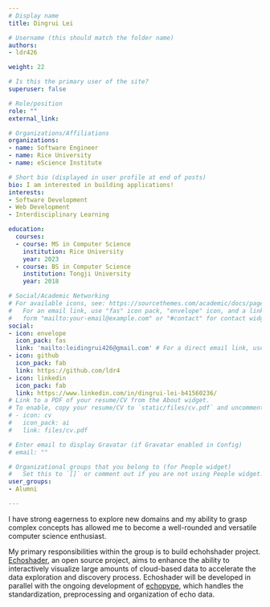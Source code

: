 ```yaml
---
# Display name
title: Dingrui Lei

# Username (this should match the folder name)
authors:
- ldr426

weight: 22

# Is this the primary user of the site?
superuser: false

# Role/position
role: ""
external_link: 

# Organizations/Affiliations
organizations:
- name: Software Engineer
- name: Rice University
- name: eScience Institute

# Short bio (displayed in user profile at end of posts)
bio: I am interested in building applications!
interests:
- Software Development
- Web Development
- Interdisciplinary Learning 

education:
  courses:
  - course: MS in Computer Science
    institution: Rice University
    year: 2023
  - course: BS in Computer Science
    institution: Tongji University
    year: 2018

# Social/Academic Networking
# For available icons, see: https://sourcethemes.com/academic/docs/page-builder/#icons
#   For an email link, use "fas" icon pack, "envelope" icon, and a link in the
#   form "mailto:your-email@example.com" or "#contact" for contact widget.
social:
- icon: envelope
  icon_pack: fas
  link: 'mailto:leidingrui426@gmail.com' # For a direct email link, use "mailto:test@example.org".
- icon: github
  icon_pack: fab
  link: https://github.com/ldr4
- icon: linkedin
  icon_pack: fab
  link: https://www.linkedin.com/in/dingrui-lei-b41560236/
# Link to a PDF of your resume/CV from the About widget.
# To enable, copy your resume/CV to `static/files/cv.pdf` and uncomment the lines below.
# - icon: cv
#   icon_pack: ai
#   link: files/cv.pdf

# Enter email to display Gravatar (if Gravatar enabled in Config)
# email: ""

# Organizational groups that you belong to (for People widget)
#   Set this to `[]` or comment out if you are not using People widget.
user_groups:
- Alumni

---
```

I have strong eagerness to explore new domains and my ability to grasp complex concepts has allowed me to become a well-rounded and versatile computer science enthusiast.

My primary responsibilities within the group is to build echohshader project. [Echoshader](https://github.com/OSOceanAcoustics/echoshader), an open source project, aims to enhance the ability to interactively visualize large amounts of cloud-based data to accelerate the data exploration and discovery process. Echoshader will be developed in parallel with the ongoing development of [echopype](https://echopype.readthedocs.io/en/stable/#), which handles the standardization, preprocessing and organization of echo data.



